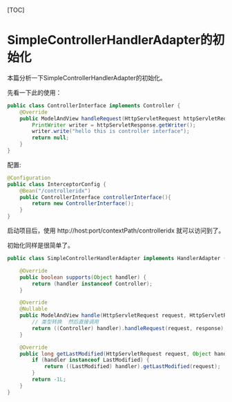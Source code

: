 [TOC]

# SimpleControllerHandlerAdapter的初始化

本篇分析一下SimpleControllerHandlerAdapter的初始化。

先看一下此的使用：

```java
public class ControllerInterface implements Controller {
    @Override
    public ModelAndView handleRequest(HttpServletRequest httpServletRequest, HttpServletResponse httpServletResponse) throws Exception {
        PrintWriter writer = httpServletResponse.getWriter();
        writer.write("hello this is controller interface");
        return null;
    }
}
```

配置:

```java
@Configuration
public class InterceptorConfig {
    @Bean("/controlleridx")
    public ControllerInterface controllerInterface(){
        return new ControllerInterface();
    }
}
```

启动项目后，使用 http://host:port/contextPath/controlleridx  就可以访问到了。

初始化同样是很简单了。

```java
public class SimpleControllerHandlerAdapter implements HandlerAdapter {

    @Override
    public boolean supports(Object handler) {
        return (handler instanceof Controller);
    }

    @Override
    @Nullable
    public ModelAndView handle(HttpServletRequest request, HttpServletResponse response, Object handler)throws Exception {
		// 类型转换  然后直接调用
        return ((Controller) handler).handleRequest(request, response);
    }

    @Override
    public long getLastModified(HttpServletRequest request, Object handler) {
        if (handler instanceof LastModified) {
            return ((LastModified) handler).getLastModified(request);
        }
        return -1L;
    }
}
```



































